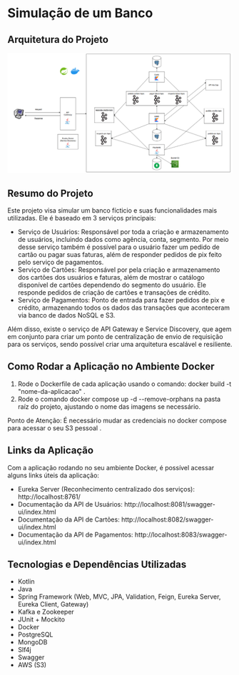 # Simulação de um Banco 
## Arquitetura do Projeto
<div>
  <img src="https://github.com/vitorvhsilva/Clone-Banco/blob/main/assets/arquitetura_banco.png">
</div>

## Resumo do Projeto
Este projeto visa simular um banco fícticio e suas funcionalidades mais utilizadas. Ele é baseado em 3 serviços principais:
- Serviço de Usuários: Responsável por toda a criação e armazenamento de usuários, incluindo dados como agência, conta, segmento. Por meio desse serviço também é possível para o usuário fazer um pedido de cartão ou pagar suas faturas, além de responder pedidos de pix feito pelo serviço de pagamentos.
- Serviço de Cartões: Responsável por pela criação e armazenamento dos cartões dos usuários e faturas, além de mostrar o catálogo disponível de cartões dependendo do segmento do usuário. Ele responde pedidos de criação de cartões e transações de crédito.
- Serviço de Pagamentos: Ponto de entrada para fazer pedidos de pix e crédito, armazenando todos os dados das transações que aconteceram via banco de dados NoSQL e S3.

Além disso, existe o serviço de API Gateway e Service Discovery, que agem em conjunto para criar um ponto de centralização de envio de requisição para os serviços, sendo possível criar uma arquitetura escalável e resiliente.

## Como Rodar a Aplicação no Ambiente Docker
<ol>
  <li>Rode o Dockerfile de cada aplicação usando o comando: docker build -t "nome-da-aplicacao" .</li>
  <li>Rode o comando docker compose up -d --remove-orphans na pasta raíz do projeto, ajustando o nome das imagens se necessário.</li>
</ol>
Ponto de Atenção: É necessário mudar as credenciais no docker compose para acessar o seu S3 pessoal .

## Links da Aplicação
Com a aplicação rodando no seu ambiente Docker, é possível acessar alguns links úteis da aplicação:

- Eureka Server (Reconhecimento centralizado dos serviços): <a>http://localhost:8761/</a>
- Documentação da API de Usuários: <a>http://localhost:8081/swagger-ui/index.html</a>
- Documentação da API de Cartões: <a>http://localhost:8082/swagger-ui/index.html</a>
- Documentação da API de Pagamentos: <a>http://localhost:8083/swagger-ui/index.html</a>

## Tecnologias e Dependências Utilizadas
- Kotlin
- Java
- Spring Framework (Web, MVC, JPA, Validation, Feign, Eureka Server, Eureka Client, Gateway)
- Kafka e Zookeeper
- JUnit + Mockito 
- Docker
- PostgreSQL
- MongoDB
- Slf4j
- Swagger
- AWS (S3)
